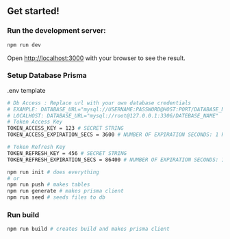 ## Get started!

### Run the development server:

```bash
npm run dev
```

Open [http://localhost:3000](http://localhost:3000) with your browser to see the result.

### Setup Database Prisma

.env template

```bash
# Db Access : Replace url with your own database credentials
# EXAMPLE: DATABASE_URL="mysql://USERNAME:PASSWORD@HOST:PORT/DATABASE_NAME"
# LOCALHOST: DATABASE_URL="mysql://root@127.0.0.1:3306/DATEBASE_NAME"
# Token Access Key
TOKEN_ACCESS_KEY = 123 # SECRET STRING
TOKEN_ACCESS_EXPIRATION_SECS = 3600 # NUMBER OF EXPIRATION SECONDS: 1 HOUR

# Token Refresh Key
TOKEN_REFRESH_KEY = 456 # SECRET STRING
TOKEN_REFRESH_EXPIRATION_SECS = 86400 # NUMBER OF EXPIRATION SECONDS: 1 DAY
```

```bash
npm run init # does everything
# or
npm run push # makes tables
npm run generate # makes prisma client
npm run seed # seeds files to db
```

### Run build

```bash
npm run build # creates build and makes prisma client
```

